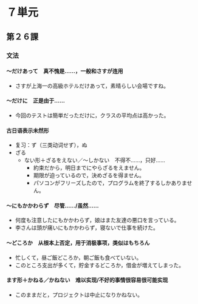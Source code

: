 # ７単元

## 第２６課

### 文法

#### ～だけあって　真不愧是……，一般和さすが连用

- さすが上海一の高級ホテルだけあって，素晴らしい会場ですね。

#### ～だけに　正是由于……

- 今回のテストは簡単だっただけに，クラスの平均点は高かった。

#### 古日语表示未然形

- 复习：ず（三类动词せず），ぬ
- ざる
	- ない形＋ざるをえない／～しかない　不得不……，只好……
		- 約束だから，明日までにやらざるをえません。
		- 期限が迫っているので，決めざるを得ません。
		- パソコンがフリーズしたので，プログラムを終了するしかありません。

#### ～にもかかわらず　尽管……/虽然……

- 何度も注意したにもかかわらず，娘はまた友達の悪口を言っている。
- 李さんは頭が痛いにもかかわらず，寝ないで仕事を続けた。

#### ～どころか　从根本上否定，用于消极事项，类似はもちろん

- 忙しくて，昼ご飯どころか，朝ご飯も食べていない。
- このところ支出が多くて，貯金するどころか，借金が増えてしまった。

#### ます形＋かねる／かねない　难以实现/不好的事情很容易很可能实现

- このままだと，プロジェクトは中止になりかねない。
